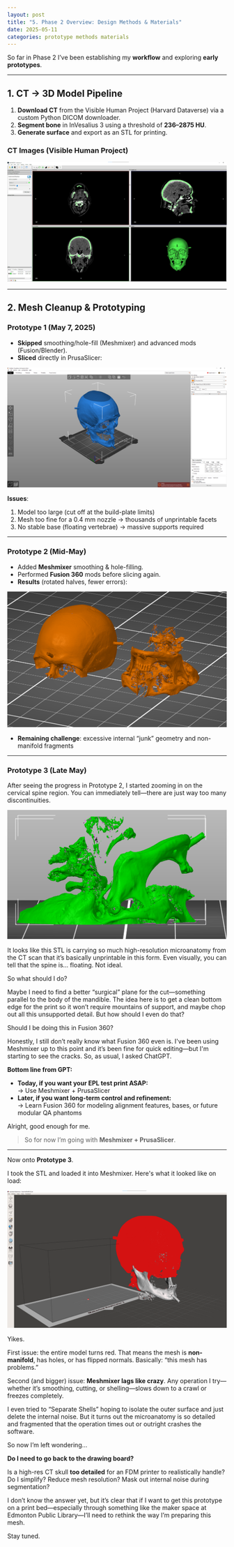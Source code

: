 ```yaml
---
layout: post
title: "5. Phase 2 Overview: Design Methods & Materials"
date: 2025-05-11
categories: prototype methods materials
---
```


So far in Phase 2 I’ve been establishing my **workflow** and exploring **early prototypes**.  

---

## 1. CT → 3D Model Pipeline

1. **Download CT** from the Visible Human Project (Harvard Dataverse) via a custom Python DICOM downloader.  
2. **Segment bone** in InVesalius 3 using a threshold of **236–2875 HU**.  
3. **Generate surface** and export as an STL for printing.  

### CT Images (Visible Human Project)


![Sagittal CT slice used for STL extraction](/assets/ct-sagittal-view.png)

---

## 2. Mesh Cleanup & Prototyping

### Prototype 1 (May 7, 2025)  
- **Skipped** smoothing/hole-fill (Meshmixer) and advanced mods (Fusion/Blender).  
- **Sliced** directly in PrusaSlicer:  

![Prototype 1 in PrusaSlicer showing oversized and over-detailed mesh](/assets/prototype1-prusaslicer.png)  

**Issues**:  
1. Model too large (cut off at the build-plate limits)  
2. Mesh too fine for a 0.4 mm nozzle → thousands of unprintable facets  
3. No stable base (floating vertebrae) → massive supports required  

---

### Prototype 2 (Mid-May)  
- Added **Meshmixer** smoothing & hole-filling.  
- Performed **Fusion 360** mods before slicing again.  
- **Results** (rotated halves, fewer errors):  

![Prototype 2 cleaned and split halves](/assets/prototype2-cleaned.png)  

- **Remaining challenge**: excessive internal “junk” geometry and non-manifold fragments  

---

### Prototype 3 (Late May)

After seeing the progress in Prototype 2, I started zooming in on the cervical spine region. You can immediately tell—there are just way too many discontinuities.

![Floating vertebrae issues in cervical spine](/assets/floating-spine.png)

It looks like this STL is carrying so much high-resolution microanatomy from the CT scan that it’s basically unprintable in this form. Even visually, you can tell that the spine is... floating. Not ideal.

So what should I do?

Maybe I need to find a better “surgical” plane for the cut—something parallel to the body of the mandible. The idea here is to get a clean bottom edge for the print so it won’t require mountains of support, and maybe chop out all this unsupported detail. But how should I even do that?

Should I be doing this in Fusion 360?

Honestly, I still don’t really know what Fusion 360 even is. I've been using Meshmixer up to this point and it’s been fine for quick editing—but I'm starting to see the cracks. So, as usual, I asked ChatGPT.

**Bottom line from GPT:**

- **Today, if you want your EPL test print ASAP:**  
  → Use Meshmixer + PrusaSlicer  
- **Later, if you want long-term control and refinement:**  
  → Learn Fusion 360 for modeling alignment features, bases, or future modular QA phantoms

Alright, good enough for me.

> So for now I’m going with **Meshmixer + PrusaSlicer**.

---

Now onto **Prototype 3**.

I took the STL and loaded it into Meshmixer. Here's what it looked like on load:

![Meshmixer highlighting non-manifold geometry in red](/assets/meshmixer-non-manifold.png)

Yikes.

First issue: the entire model turns red. That means the mesh is **non-manifold**, has holes, or has flipped normals. Basically: “this mesh has problems.”

Second (and bigger) issue: **Meshmixer lags like crazy**. Any operation I try—whether it’s smoothing, cutting, or shelling—slows down to a crawl or freezes completely.

I even tried to “Separate Shells” hoping to isolate the outer surface and just delete the internal noise. But it turns out the microanatomy is so detailed and fragmented that the operation times out or outright crashes the software.

So now I’m left wondering...

**Do I need to go back to the drawing board?**

Is a high-res CT skull **too detailed** for an FDM printer to realistically handle? Do I simplify? Reduce mesh resolution? Mask out internal noise during segmentation?

I don’t know the answer yet, but it’s clear that if I want to get this prototype on a print bed—especially through something like the maker space at Edmonton Public Library—I’ll need to rethink the way I’m preparing this mesh.

Stay tuned.
